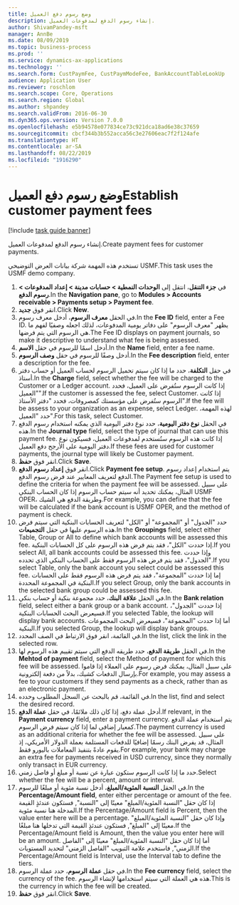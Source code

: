 ```yaml
---
title: ‏‫وضع رسوم دفع العميل‬
description: إنشاء رسوم الدفع لمدفوعات العميل.
author: ShivamPandey-msft
manager: AnnBe
ms.date: 08/09/2019
ms.topic: business-process
ms.prod: ''
ms.service: dynamics-ax-applications
ms.technology: ''
ms.search.form: CustPaymFee, CustPaymModeFee, BankAccountTableLookUp
audience: Application User
ms.reviewer: roschlom
ms.search.scope: Core, Operations
ms.search.region: Global
ms.author: shpandey
ms.search.validFrom: 2016-06-30
ms.dyn365.ops.version: Version 7.0.0
ms.openlocfilehash: e5b94578e077834ce73c921dca18ad6e38c37659
ms.sourcegitcommit: cbcf344b3b552acca56c3e27606eac7f2f124afe
ms.translationtype: HT
ms.contentlocale: ar-SA
ms.lasthandoff: 08/22/2019
ms.locfileid: "1916290"
---
```

# <a name="establish-customer-payment-fees"></a><span data-ttu-id="5a123-103">‏‫وضع رسوم دفع العميل‬</span><span class="sxs-lookup"><span data-stu-id="5a123-103">Establish customer payment fees</span></span>

[!include [task guide banner](../../includes/task-guide-banner.md)]

<span data-ttu-id="5a123-104">إنشاء رسوم الدفع لمدفوعات العميل.</span><span class="sxs-lookup"><span data-stu-id="5a123-104">Create payment fees for customer payments.</span></span>

<span data-ttu-id="5a123-105">تستخدم هذه المهمة شركة بيانات العرض التوضيحي USMF.</span><span class="sxs-lookup"><span data-stu-id="5a123-105">This task uses the USMF demo company.</span></span>

1. <span data-ttu-id="5a123-106">في **جزء التنقل**، انتقل إلى **الوحدات النمطية‬ > حسابات مدينة‬ > إعداد المدفوعات‬ > رسوم الدفع‬**.</span><span class="sxs-lookup"><span data-stu-id="5a123-106">In the **Navigation pane**, go to **Modules > Accounts receivable > Payments setup > Payment fee**.</span></span>
2. <span data-ttu-id="5a123-107">انقر فوق **جديد**.</span><span class="sxs-lookup"><span data-stu-id="5a123-107">Click **New**.</span></span>
3. <span data-ttu-id="5a123-108">في الحقل **معرف الرسوم**، أدخل معرف رسوم.</span><span class="sxs-lookup"><span data-stu-id="5a123-108">In the **Fee ID** field, enter a Fee ID.</span></span> <span data-ttu-id="5a123-109">يظهر "معرف الرسوم" على دفاتر يومية المدفوعات، لذلك اجعله وصفيًا لفهم ما هي الرسوم التي يتم فرضها.</span><span class="sxs-lookup"><span data-stu-id="5a123-109">The Fee ID displays on payment journals, so make it descriptive to understand what fee is being assessed.</span></span>  
4. <span data-ttu-id="5a123-110">أدخل اسمًا للرسوم في حقل **الاسم**.</span><span class="sxs-lookup"><span data-stu-id="5a123-110">In the **Name** field, enter a fee name.</span></span>
5. <span data-ttu-id="5a123-111">أدخل وصفًا للرسوم في حقل **وصف الرسوم**.</span><span class="sxs-lookup"><span data-stu-id="5a123-111">In the **Fee description** field, enter a description for the fee.</span></span>
6. <span data-ttu-id="5a123-112">في حقل **التكلفة**، حدد ما إذا كان سيتم تحميل الرسوم لحساب العميل أو حساب دفتر أستاذ.</span><span class="sxs-lookup"><span data-stu-id="5a123-112">In the **Charge** field, select whether the fee will be charged to the Customer or a Ledger account.</span></span> <span data-ttu-id="5a123-113">إذا كانت الرسوم ستُفرض على العميل، فحدد "العميل".</span><span class="sxs-lookup"><span data-stu-id="5a123-113">If the customer is assessed the fee, select Customer.</span></span> <span data-ttu-id="5a123-114">إذا كانت الرسوم ستُفرض على مؤسستك كمصروفات، فحدد "دفتر الأستاذ‬".</span><span class="sxs-lookup"><span data-stu-id="5a123-114">If the fee will be assess to your organization as an expense, select Ledger.</span></span> <span data-ttu-id="5a123-115">لهذه المهمة، حدد "العميل".</span><span class="sxs-lookup"><span data-stu-id="5a123-115">For this task, select Customer.</span></span>  
7. <span data-ttu-id="5a123-116">في الحقل **نوع دفتر اليومية**، حدد نوع دفتر اليومية الذي يمكنه استخدام رسوم الدفع هذه.</span><span class="sxs-lookup"><span data-stu-id="5a123-116">In the **Journal type** field, select the type of journal that can use this payment fee.</span></span> <span data-ttu-id="5a123-117">إذا كانت هذه الرسوم ستُستخدم لمدفوعات العميل، فسيكون نوع دفتر اليومية على الأرجح دفع العميل‬.</span><span class="sxs-lookup"><span data-stu-id="5a123-117">If these fees are used for customer payments, the journal type will likely be Customer payment.</span></span>  
8. <span data-ttu-id="5a123-118">انقر فوق **حفظ**.</span><span class="sxs-lookup"><span data-stu-id="5a123-118">Click **Save**.</span></span>
9. <span data-ttu-id="5a123-119">انقر فوق **إعداد رسوم الدفع**.</span><span class="sxs-lookup"><span data-stu-id="5a123-119">Click **Payment fee setup**.</span></span> <span data-ttu-id="5a123-120">يتم استخدام إعداد رسوم الدفع لتعريف المعايير عند فرض رسوم الدفع.</span><span class="sxs-lookup"><span data-stu-id="5a123-120">The Payment fee setup is used to define the criteria for when the payment fee will be assessed.</span></span>  <span data-ttu-id="5a123-121">على سبيل المثال، يمكنك تحديد أنه سيتم حساب الرسوم إذا كان الحساب البنكي USMF OPER، وطريقة الدفع هي الشيك.</span><span class="sxs-lookup"><span data-stu-id="5a123-121">For example, you can define that the fee will be calculated if the bank account is USMF OPER, and the method of payment is check.</span></span>  
10. <span data-ttu-id="5a123-122">حدد "الجدول" أو "المجموعة" أو "الكل" لتعريف الحسابات البنكية التي سيتم فرض هذه الرسوم عليها في حقل **التجميعات**.</span><span class="sxs-lookup"><span data-stu-id="5a123-122">In the **Groupings** field, select either Table, Group or All to define which bank accounts will be assessed this fee.</span></span> <span data-ttu-id="5a123-123">إذا حددت "الكل"، فقد يتم فرض هذه الرسوم على كل الحسابات البنكية.</span><span class="sxs-lookup"><span data-stu-id="5a123-123">If you select All, all bank accounts could be assessed this fee.</span></span>  <span data-ttu-id="5a123-124">وإذا حددت "الجدول"، فقد يتم فرض هذه الرسوم فقط على الحساب البنكي الذي تحدده.</span><span class="sxs-lookup"><span data-stu-id="5a123-124">If you select Table, only the bank account you select could be assessed this fee.</span></span> <span data-ttu-id="5a123-125">إما إذا حددت "المجموعة‬"، فقد يتم فرض هذه الرسوم فقط على الحسابات البنكية في المجموعة المحددة.</span><span class="sxs-lookup"><span data-stu-id="5a123-125">If you select Group, only the bank accounts in the selected bank group could be assessed this fee.</span></span>  
11. <span data-ttu-id="5a123-126">في الحقل **علاقة البنك**، حدد مجموعة بنكية أو حساب بنكي.</span><span class="sxs-lookup"><span data-stu-id="5a123-126">In the **Bank relation** field, select either a bank group or a bank account.</span></span> <span data-ttu-id="5a123-127">إذا حددت "الجدول"، فسيعرض البحث الحسابات البنكية.</span><span class="sxs-lookup"><span data-stu-id="5a123-127">If you selected Table, the lookup will display bank accounts.</span></span> <span data-ttu-id="5a123-128">أما إذا حددت "المجموعة"، فسيعرض البحث المجموعات البنكية.</span><span class="sxs-lookup"><span data-stu-id="5a123-128">If you selected Group, the lookup will display bank groups.</span></span>  
12. <span data-ttu-id="5a123-129">في القائمة، انقر فوق الارتباط في الصف المحدد.</span><span class="sxs-lookup"><span data-stu-id="5a123-129">In the list, click the link in the selected row.</span></span>
13. <span data-ttu-id="5a123-130">في الحقل **طريقة الدفع**، حدد طريقه الدفع التي سيتم تقييم هذه الرسوم لها.</span><span class="sxs-lookup"><span data-stu-id="5a123-130">In the **Mehtod of payment** field, select the Method of payment for which this fee will be assessed.</span></span> <span data-ttu-id="5a123-131">على سبيل المثال، يمكنك فرض رسوم على العملاء إذا قاموا بإرسال الدفعات كشيك، بدلاً من دفعة إلكترونية.</span><span class="sxs-lookup"><span data-stu-id="5a123-131">For example, you may assess a fee to your customers if they send payments as a check, rather than as an electronic payment.</span></span>  
14. <span data-ttu-id="5a123-132">في القائمة، قم بالبحث عن السجل المطلوب وحدده.</span><span class="sxs-lookup"><span data-stu-id="5a123-132">In the list, find and select the desired record.</span></span>
15. <span data-ttu-id="5a123-133">أدخل عملة دفع، إذا كان ذلك ملائمًا، في حقل **عملة الدفع**.</span><span class="sxs-lookup"><span data-stu-id="5a123-133">If relevant, in the **Payment currency** field, enter a payment currency.</span></span> <span data-ttu-id="5a123-134">يتم استخدام عملة الدفع كمعيار إضافي لما إذا كان سيتم فرض الرسوم.</span><span class="sxs-lookup"><span data-stu-id="5a123-134">The payment currency is used as an additional criteria for whether the fee will be assessed.</span></span>  <span data-ttu-id="5a123-135">على سبيل المثال، قد يفرض البنك رسمًا إضافيًا للدفعات المستلمة بعملة الدولار الأمريكي، إذ يقوم عادةً بتنفيذ المعاملات باليورو فقط.</span><span class="sxs-lookup"><span data-stu-id="5a123-135">For example, your bank may charge an extra fee for payments received in USD currency, since they normally only transact in EUR currency.</span></span>  
16. <span data-ttu-id="5a123-136">حدد ما إذا كانت الرسوم ستكون عبارة عن نسبة أو مبلغ أو فاصل زمني.</span><span class="sxs-lookup"><span data-stu-id="5a123-136">Select whether the fee will be a percent, amount or interval.</span></span>
17. <span data-ttu-id="5a123-137">في الحقل **النسبة المئوية/المبلغ**، أدخل نسبة مئوية أو مبلغًا للرسوم.</span><span class="sxs-lookup"><span data-stu-id="5a123-137">In the **Percentage/Amount field**, enter either percentage or amount of the fee.</span></span> <span data-ttu-id="5a123-138">إذا كان حقل "النسبة المئوية/المبلغ" معينًا إلى "النسبة‬", فستكون عندئذٍ القيمة المدخلة هنا نسبة مئوية.</span><span class="sxs-lookup"><span data-stu-id="5a123-138">If the Percentage/Amount field is Percent, then the value enter here will be a percentage.</span></span> <span data-ttu-id="5a123-139">وإذا كان حقل "النسبة المئوية/المبلغ" معينًا إلى "المبلغ", فستكون عندئذٍ القيمة التي تدخلها هنا مبلغًا.</span><span class="sxs-lookup"><span data-stu-id="5a123-139">If the Percentage/Amount field is Amount, then the value you enter here will be an amount.</span></span> <span data-ttu-id="5a123-140">أما إذا كان حقل "النسبة المئوية/المبلغ" معينًا إلى "الفاصل الزمني‬", فاستخدم علامة التبويب "الفاصل الزمني‬" لتحديد المستويات.</span><span class="sxs-lookup"><span data-stu-id="5a123-140">If the Percentage/Amount field is Interval, use the Interval tab to define the tiers.</span></span>  
18. <span data-ttu-id="5a123-141">في حقل **عملة الرسوم**، حدد عملة الرسوم.</span><span class="sxs-lookup"><span data-stu-id="5a123-141">In the **Fee currency** field, select the currency of the fee.</span></span> <span data-ttu-id="5a123-142">هذه هي العملة التي سيتم استخدامها لإنشاء الرسوم.</span><span class="sxs-lookup"><span data-stu-id="5a123-142">This is the currency in which the fee will be created.</span></span>  
19. <span data-ttu-id="5a123-143">انقر فوق **حفظ**.</span><span class="sxs-lookup"><span data-stu-id="5a123-143">Click **Save**.</span></span>

